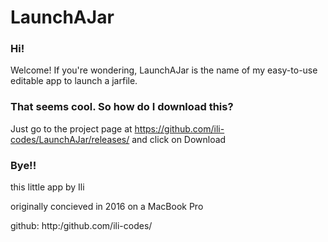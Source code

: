 # LaunchAJar

### Hi!
Welcome! If you're wondering, LaunchAJar is the name of my easy-to-use editable app to launch a jarfile.

### That seems cool. So how do I download this?
Just go to the project page at https://github.com/ili-codes/LaunchAJar/releases/ and click on Download

### Bye!!
this little app by Ili

originally concieved in 2016 on a MacBook Pro

github: http:/github.com/ili-codes/


